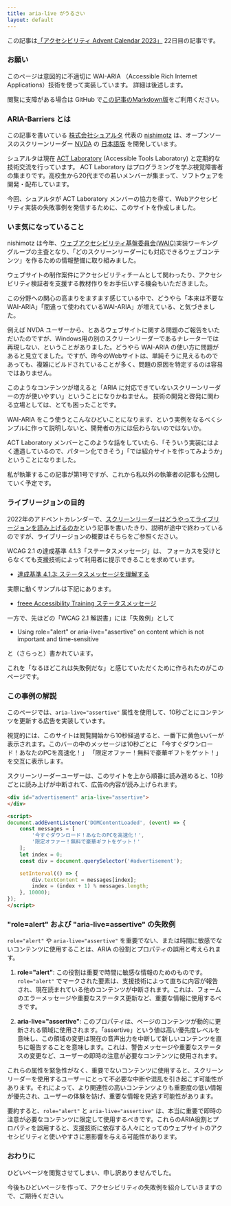 ```yaml
---
title: aria-live がうるさい
layout: default
---
```


この記事は[「アクセシビリティ Advent Calendar 2023」](https://adventar.org/calendars/8584) 22日目の記事です。

### お願い

このページは意図的に不適切に WAI-ARIA （Accessible Rich Internet Applications）技術を使って実装しています。
詳細は後述します。

閲覧に支障がある場合は GitHub で[この記事のMarkdown版](https://github.com/shuaruta/ARIA-Barriers/blob/main/_posts/2023-12-22-aria-live.md)をご利用ください。


### ARIA-Barriers とは

この記事を書いている [株式会社シュアルタ](https://www.shuaruta.com/) 代表の [nishimotz](https://d.nishimotz.com/aboutme) は、オープンソースのスクリーンリーダー [NVDA](https://www.nvaccess.org/) の [日本語版](https://www.nvda.jp/) を開発しています。

シュアルタは現在 [ACT Laboratory](https://actlab.org/) (Accessible Tools Laboratory) と定期的な技術交流を行っています。
ACT Laboratory はプログラミングを学ぶ視覚障害者の集まりです。高校生から20代までの若いメンバーが集まって、ソフトウェアを開発・配布しています。

今回、シュアルタが ACT Laboratory メンバーの協力を得て、Webアクセシビリティ実装の失敗事例を発信するために、このサイトを作成しました。

### いま気になっていること

nishimotz は今年、[ウェブアクセシビリティ基盤委員会(WAIC)](https://waic.jp/)実装ワーキンググループの主査となり、「どのスクリーンリーダーにも対応できるウェブコンテンツ」を作るための情報整備に取り組みました。

ウェブサイトの制作案件にアクセシビリティチームとして関わったり、アクセシビリティ検証者を支援する教材作りをお手伝いする機会もいただきました。

この分野への関心の高まりをますます感じている中で、どうやら「本来は不要なWAI-ARIA」「間違って使われているWAI-ARIA」が増えている、と気づきました。

例えば NVDA ユーザーから、とあるウェブサイトに関する問題のご報告をいただいたのですが、Windows用の別のスクリーンリーダーであるナレーターでは再現しない、ということがありました。どうやら WAI-ARIA の使い方に問題があると見立てました。ですが、昨今のWebサイトは、単純そうに見えるものであっても、複雑にビルドされていることが多く、問題の原因を特定するのは容易ではありません。

このようなコンテンツが増えると「ARIA に対応できていないスクリーンリーダーの方が使いやすい」ということになりかねません。
技術の開発と啓発に関わる立場としては、とても困ったことです。

WAI-ARIA をこう使うとこんなひどいことになります、という実例をなるべくシンプルに作って説明しないと、開発者の方には伝わらないのではないか。

ACT Laboratory メンバーとこのような話をしていたら、「そういう実装にはよく遭遇しているので、パターン化できそう」「では紹介サイトを作ってみようか」ということになりました。

私が執筆するこの記事が第1号ですが、これから私以外の執筆者の記事も公開していく予定です。

### ライブリージョンの目的

2022年のアドベントカレンダーで、[スクリーンリーダーはどうやってライブリージョンを読み上げるのか](https://qiita.com/24motz/items/a992a8d3d4b65452b7eb)という記事を書いたきり、説明が途中で終わっているのですが、ライブリージョンの概要はそちらをご参照ください。

WCAG 2.1 の達成基準 4.1.3「ステータスメッセージ」は、
フォーカスを受けとらなくても支援技術によって利用者に提示できることを求めています。

* [達成基準 4.1.3: ステータスメッセージを理解する](https://waic.jp/translations/WCAG21/Understanding/status-messages.html)

実際に動くサンプルは下記にあります。

* [freee Accessibility Training ステータスメッセージ](https://freee.github.io/a11y-training/status-message/)

一方で、先ほどの「WCAG 2.1 解説書」には「失敗例」として

* Using role="alert" or aria-live="assertive" on content which is not important and time-sensitive

と（さらっと）書かれています。

これを「なるほどこれは失敗例だな」と感じていただくために作られたのがこのページです。

### この事例の解説

このページでは、`aria-live="assertive"` 属性を使用して、10秒ごとにコンテンツを更新する広告を実装しています。

視覚的には、このサイトは閲覧開始から10秒経過すると、一番下に黄色いバーが表示されます。このバーの中のメッセージは10秒ごとに
「今すぐダウンロード！あなたのPCを高速化！」
「限定オファー！無料で豪華ギフトをゲット！」
を交互に表示します。

スクリーンリーダーユーザーは、このサイトを上から順番に読み進めると、10秒ごとに読み上げが中断されて、広告の内容が読み上げられます。


```html
<div id="advertisement" aria-live="assertive">
</div>

<script>
document.addEventListener('DOMContentLoaded', (event) => {
    const messages = [
        '今すぐダウンロード！あなたのPCを高速化！',
        '限定オファー！無料で豪華ギフトをゲット！'
    ];
    let index = 0;
    const div = document.querySelector('#advertisement');

    setInterval(() => {
        div.textContent = messages[index];
        index = (index + 1) % messages.length;
    }, 10000);
});
</script>
```

### "role=alert" および "aria-live=assertive" の失敗例

`role="alert"` や `aria-live="assertive"` を重要でない、または時間に敏感でないコンテンツに使用することは、ARIA の役割とプロパティの誤用と考えられます。

1. **role="alert"**: この役割は重要で時間に敏感な情報のためのものです。`role="alert"` でマークされた要素は、支援技術によって直ちに内容が報告され、現在読まれている他のコンテンツが中断されます。これは、フォームのエラーメッセージや重要なステータス更新など、重要な情報に使用するべきです。

2. **aria-live="assertive"**: このプロパティは、ページのコンテンツが動的に更新される領域に使用されます。「assertive」という値は高い優先度レベルを意味し、この領域の変更は現在の音声出力を中断して新しいコンテンツを直ちに報告することを意味します。これは、警告メッセージや重要なステータスの変更など、ユーザーの即時の注意が必要なコンテンツに使用されます。

これらの属性を緊急性がなく、重要でないコンテンツに使用すると、スクリーンリーダーを使用するユーザーにとって不必要な中断や混乱を引き起こす可能性があります。それによって、より関連性の高いコンテンツよりも重要度の低い情報が優先され、ユーザーの体験を妨げ、重要な情報を見逃す可能性があります。

要約すると、`role="alert"` と `aria-live="assertive"` は、本当に重要で即時の注意が必要なコンテンツに限定して使用するべきです。これらのARIA役割とプロパティを誤用すると、支援技術に依存する人々にとってのウェブサイトのアクセシビリティと使いやすさに悪影響を与える可能性があります。


### おわりに

ひどいページを閲覧させてしまい、申し訳ありませんでした。

今後もひどいページを作って、アクセシビリティの失敗例を紹介していきますので、ご期待ください。


<!-- 以下はコンテンツ -->

<div id="advertisement" aria-live="assertive">
</div>

<script>
document.addEventListener('DOMContentLoaded', (event) => {
    const messages = [
        '今すぐダウンロード！あなたのPCを高速化！',
        '限定オファー！無料で豪華ギフトをゲット！'
    ];
    let index = 0;
    const div = document.querySelector('#advertisement');

    setInterval(() => {
        div.textContent = messages[index];
        index = (index + 1) % messages.length;
    }, 10000);
});
</script>

<style>
#advertisement {
   position: fixed;
   bottom: 0;
   z-index: 50;
   background-color: yellow;
}
</style>
